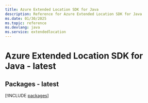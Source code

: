 ```yaml
---
title: Azure Extended Location SDK for Java
description: Reference for Azure Extended Location SDK for Java
ms.date: 01/30/2025
ms.topic: reference
ms.devlang: java
ms.service: extendedlocation
---
```

# Azure Extended Location SDK for Java - latest
## Packages - latest
[!INCLUDE [packages](extended-location-index.md)]